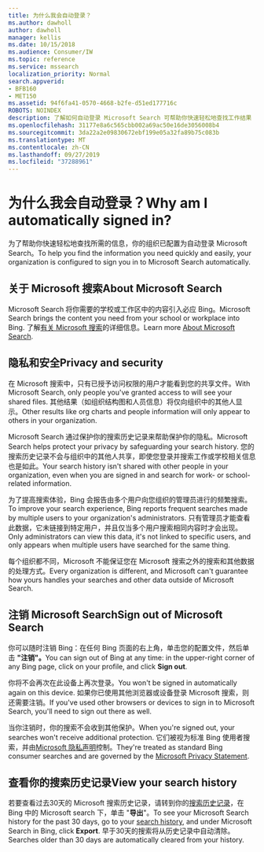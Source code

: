 ```yaml
---
title: 为什么我会自动登录？
ms.author: dawholl
author: dawholl
manager: kellis
ms.date: 10/15/2018
ms.audience: Consumer/IW
ms.topic: reference
ms.service: mssearch
localization_priority: Normal
search.appverid:
- BFB160
- MET150
ms.assetid: 94f6fa41-0570-4668-b2fe-d51ed177716c
ROBOTS: NOINDEX
description: 了解如何自动登录 Microsoft Search 可帮助你快速轻松地查找工作结果
ms.openlocfilehash: 31177e8a6c565cbb002a69ac50e16de3056008b4
ms.sourcegitcommit: 3da22a2e09830672ebf199e05a32fa89b75c083b
ms.translationtype: MT
ms.contentlocale: zh-CN
ms.lasthandoff: 09/27/2019
ms.locfileid: "37288961"
---
```

# <a name="why-am-i-automatically-signed-in"></a><span data-ttu-id="3b259-103">为什么我会自动登录？</span><span class="sxs-lookup"><span data-stu-id="3b259-103">Why am I automatically signed in?</span></span>

<span data-ttu-id="3b259-104">为了帮助你快速轻松地查找所需的信息，你的组织已配置为自动登录 Microsoft Search。</span><span class="sxs-lookup"><span data-stu-id="3b259-104">To help you find the information you need quickly and easily, your organization is configured to sign you in to Microsoft Search automatically.</span></span>
  
## <a name="about-microsoft-search"></a><span data-ttu-id="3b259-105">关于 Microsoft 搜索</span><span class="sxs-lookup"><span data-stu-id="3b259-105">About Microsoft Search</span></span>

<span data-ttu-id="3b259-106">Microsoft Search 将你需要的学校或工作区中的内容引入必应 Bing。</span><span class="sxs-lookup"><span data-stu-id="3b259-106">Microsoft Search brings the content you need from your school or workplace into Bing.</span></span> <span data-ttu-id="3b259-107">了解[有关 Microsoft 搜索](about-microsoft-search.md)的详细信息。</span><span class="sxs-lookup"><span data-stu-id="3b259-107">Learn more [About Microsoft Search](about-microsoft-search.md).</span></span>
  
## <a name="privacy-and-security"></a><span data-ttu-id="3b259-108">隐私和安全</span><span class="sxs-lookup"><span data-stu-id="3b259-108">Privacy and security</span></span>

<span data-ttu-id="3b259-109">在 Microsoft 搜索中，只有已授予访问权限的用户才能看到您的共享文件。</span><span class="sxs-lookup"><span data-stu-id="3b259-109">With Microsoft Search, only people you've granted access to will see your shared files.</span></span> <span data-ttu-id="3b259-110">其他结果（如组织结构图和人员信息）将仅向组织中的其他人显示。</span><span class="sxs-lookup"><span data-stu-id="3b259-110">Other results like org charts and people information will only appear to others in your organization.</span></span>
  
<span data-ttu-id="3b259-111">Microsoft Search 通过保护你的搜索历史记录来帮助保护你的隐私。</span><span class="sxs-lookup"><span data-stu-id="3b259-111">Microsoft Search helps protect your privacy by safeguarding your search history.</span></span> <span data-ttu-id="3b259-112">您的搜索历史记录不会与组织中的其他人共享，即使您登录并搜索工作或学校相关信息也是如此。</span><span class="sxs-lookup"><span data-stu-id="3b259-112">Your search history isn't shared with other people in your organization, even when you are signed in and search for work- or school-related information.</span></span>
  
<span data-ttu-id="3b259-113">为了提高搜索体验，Bing 会报告由多个用户向您组织的管理员进行的频繁搜索。</span><span class="sxs-lookup"><span data-stu-id="3b259-113">To improve your search experience, Bing reports frequent searches made by multiple users to your organization's administrators.</span></span> <span data-ttu-id="3b259-114">只有管理员才能查看此数据，它未链接到特定用户，并且仅当多个用户搜索相同内容时才会出现。</span><span class="sxs-lookup"><span data-stu-id="3b259-114">Only administrators can view this data, it's not linked to specific users, and only appears when multiple users have searched for the same thing.</span></span>
  
<span data-ttu-id="3b259-115">每个组织都不同，Microsoft 不能保证您在 Microsoft 搜索之外的搜索和其他数据的处理方式。</span><span class="sxs-lookup"><span data-stu-id="3b259-115">Every organization is different, and Microsoft can't guarantee how yours handles your searches and other data outside of Microsoft Search.</span></span>
  
## <a name="sign-out-of-microsoft-search"></a><span data-ttu-id="3b259-116">注销 Microsoft Search</span><span class="sxs-lookup"><span data-stu-id="3b259-116">Sign out of Microsoft Search</span></span>

<span data-ttu-id="3b259-117">你可以随时注销 Bing：在任何 Bing 页面的右上角，单击您的配置文件，然后单击 **"注销"。**</span><span class="sxs-lookup"><span data-stu-id="3b259-117">You can sign out of Bing at any time: in the upper-right corner of any Bing page, click on your profile, and click **Sign out**.</span></span>
  
<span data-ttu-id="3b259-118">你将不会再次在此设备上再次登录。</span><span class="sxs-lookup"><span data-stu-id="3b259-118">You won't be signed in automatically again on this device.</span></span> <span data-ttu-id="3b259-119">如果你已使用其他浏览器或设备登录 Microsoft 搜索，则还需要注销。</span><span class="sxs-lookup"><span data-stu-id="3b259-119">If you've used other browsers or devices to sign in to Microsoft Search, you'll need to sign out there as well.</span></span> 
  
<span data-ttu-id="3b259-120">当你注销时，你的搜索不会收到其他保护。</span><span class="sxs-lookup"><span data-stu-id="3b259-120">When you're signed out, your searches won't receive additional protection.</span></span> <span data-ttu-id="3b259-121">它们被视为标准 Bing 使用者搜索，并由[Microsoft 隐私声明](https://privacy.microsoft.com/privacystatement)控制。</span><span class="sxs-lookup"><span data-stu-id="3b259-121">They're treated as standard Bing consumer searches and are governed by the [Microsoft Privacy Statement](https://privacy.microsoft.com/privacystatement).</span></span>
  
## <a name="view-your-search-history"></a><span data-ttu-id="3b259-122">查看你的搜索历史记录</span><span class="sxs-lookup"><span data-stu-id="3b259-122">View your search history</span></span>

<span data-ttu-id="3b259-123">若要查看过去30天的 Microsoft 搜索历史记录，请转到你的[搜索历史记录](https://ssl.bing.com/profile/history)，在 Bing 中的 Microsoft search 下，单击 "**导出**"。</span><span class="sxs-lookup"><span data-stu-id="3b259-123">To see your Microsoft Search history for the past 30 days, go to your [search history](https://ssl.bing.com/profile/history), and under Microsoft Search in Bing, click **Export**.</span></span> <span data-ttu-id="3b259-124">早于30天的搜索将从历史记录中自动清除。</span><span class="sxs-lookup"><span data-stu-id="3b259-124">Searches older than 30 days are automatically cleared from your history.</span></span>

  

